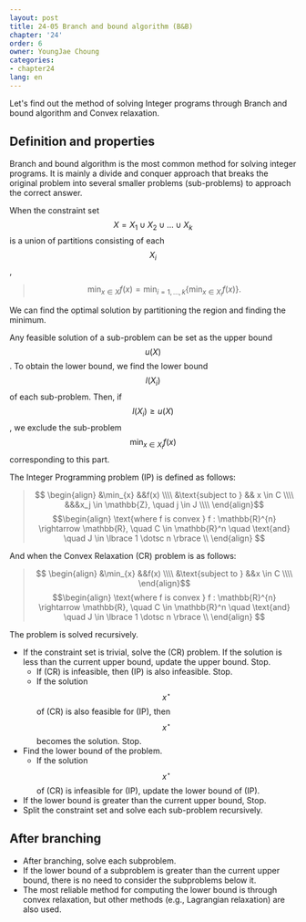 ```yaml
---
layout: post
title: 24-05 Branch and bound algorithm (B&B)
chapter: '24'
order: 6
owner: YoungJae Choung
categories:
- chapter24
lang: en
---
```


Let's find out the method of solving Integer programs through Branch and bound algorithm and Convex relaxation.

## Definition and properties
Branch and bound algorithm is the most common method for solving integer programs. It is mainly a divide and conquer approach that breaks the original problem into several smaller problems (sub-problems) to approach the correct answer. 

When the constraint set $$X = X_{1} \cup X_{2} \cup \dotsc \cup X_{k}$$ is a union of partitions consisting of each $$X_{i}$$,
> $$ \min_{x \in X} f(x) = \min_{i = 1, \dotsc , k} \lbrace \min_{x \in X_{i}} f(x) \rbrace .$$

We can find the optimal solution by partitioning the region and finding the minimum.

Any feasible solution of a sub-problem can be set as the upper bound $$u(X)$$. To obtain the lower bound, we find the lower bound $$l(X_{i})$$ of each sub-problem. Then, if $$l(X_{i}) \geq u(X)$$, we exclude the sub-problem $$\min_{x \in X_{i}} f(x)$$ corresponding to this part. 
 
The Integer Programming problem (IP) is defined as follows:

> $$
> \begin{align}
> &\min_{x} &&f(x) \\\\
> &\text{subject to } && x \in C \\\\
> &&&x_j \in \mathbb{Z}, \quad j \in J \\\\
> \end{align}$$
> $$\begin{align}
> \text{where f is convex } f : \mathbb{R}^{n} \rightarrow \mathbb{R}, \quad C \in \mathbb{R}^n 
\quad \text{and} \quad J \in \lbrace 1 \dotsc n \rbrace \\
> \end{align}
> $$

And when the Convex Relaxation (CR) problem is as follows:

> $$
> \begin{align}
> &\min_{x} &&f(x) \\\\
> &\text{subject to } &&x \in C \\\\
> \end{align}$$
> $$\begin{align}
> \text{where f is convex } f : \mathbb{R}^{n} \rightarrow \mathbb{R}, \quad C \in \mathbb{R}^n 
\quad \text{and} \quad J \in \lbrace 1 \dotsc n \rbrace \\
> \end{align}
> $$

The problem is solved recursively.

* If the constraint set is trivial, solve the (CR) problem. If the solution is less than the current upper bound, update the upper bound. Stop.
    * If (CR) is infeasible, then (IP) is also infeasible. Stop.
    * If the solution $$x^{\star}$$ of (CR) is also feasible for (IP), then $$x^{\star}$$ becomes the solution. Stop.
* Find the lower bound of the problem.
    * If the solution $$x^{\star}$$ of (CR) is infeasible for (IP), update the lower bound of (IP).
* If the lower bound is greater than the current upper bound, Stop.
* Split the constraint set and solve each sub-problem recursively.


## After branching

* After branching, solve each subproblem.
* If the lower bound of a subproblem is greater than the current upper bound, there is no need to consider the subproblems below it.
* The most reliable method for computing the lower bound is through convex relaxation, but other methods (e.g., Lagrangian relaxation) are also used.
